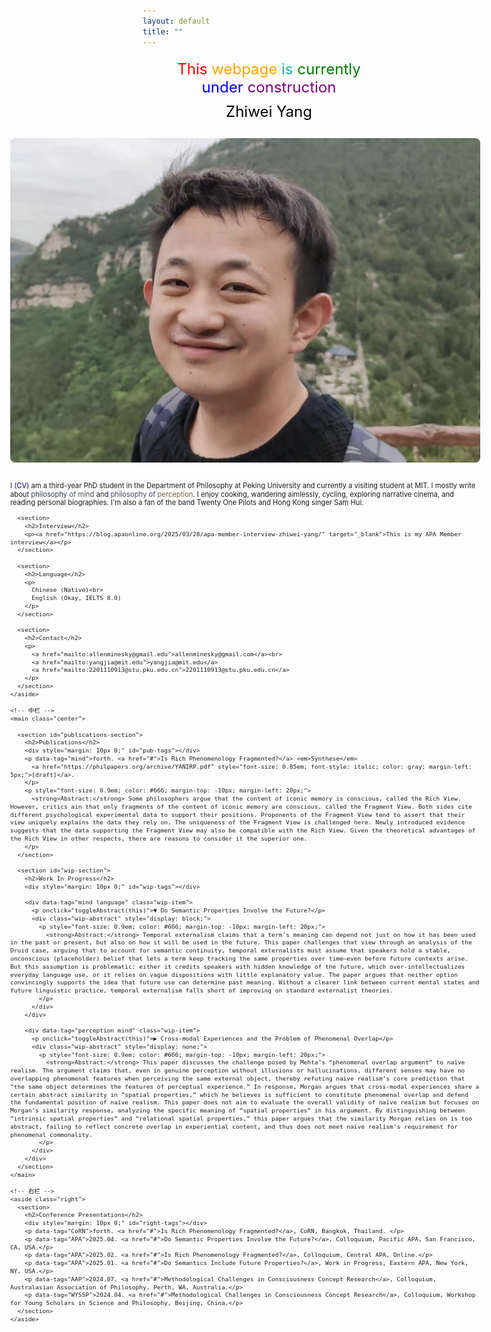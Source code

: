 ```yaml
---
layout: default
title: ""
---
```

<html lang="en">
<head>
  <meta charset="UTF-8" />
  <meta name="viewport" content="width=device-width, initial-scale=1.0"/>
  <style>
    * {
      box-sizing: border-box;
    }

    html, body {
      margin: 0;
      padding: 0;
      font-family: 'Georgia', serif;
      overflow-x: hidden;
      font-size: 16.5px;
    }

    a {
      text-decoration: none;
      color: darkblue;
    }

    a:hover {
      text-decoration: underline;
    }

    .container {
      display: flex;
      width: 100vw;
      padding-left: 10px;
      padding-right: 10px;
      gap: 20px;
      transform: translateX(-220px) scale(0.8);
      transform-origin: top left;
    }

    .left,
    .center,
    .right {
      padding-top: 10px;
      padding-bottom: 10px;
    }

    .left {
      flex: 1;
      min-width: 220px;
    }

    .center {
      flex: 2;
      min-width: 400px;
    }

    .right {
      flex: 1.2;
      min-width: 250px;
    }

    img.profile-photo {
      max-width: 100%;
      height: auto;
      border-radius: 10px;
      margin-bottom: 20px;
    }

    section {
      margin-bottom: 30px;
    }

    @media screen and (max-width: 900px) {
      .container {
        flex-direction: column;
        padding-left: 10px;
        padding-right: 10px;
      }

      .left, .center, .right {
        width: 100%;
      }

      .center {
        min-width: auto;
      }
    }
  </style>
</head>
<body>

  <div class="construction-banner" style="font-size: 24px; margin: 20px; text-align: center;">
    <span style="color: red;">This</span>
    <span style="color: orange;">webpage</span>
    <span style="color: lightseagreen;">is</span>
    <span style="color: green;">currently</span>
    <span style="color: blue;">under</span>
    <span style="color: purple;">construction</span>
  </div>

  <div style="font-size: 24px; margin-top: -10px; margin-bottom: 20px; text-align: center; color: black;">
    Zhiwei Yang
  </div>

  <div class="container">
    <!-- 左栏 -->
    <aside class="left">
      <img src="https://github.com/pkuphil/zhiweiyang/blob/main/WechatIMG826.jpg?raw=true" alt="Profile Photo" class="profile-photo">
      <p>
  I <a href="#">(CV)</a> am a third-year PhD student in the Department of Philosophy at Peking University and currently a visiting student at MIT. I mostly write about 
  <span style="color: #2e3b55;">philosophy</span> <span style="color: #3b5d52;">of</span> <span style="color: #4b4b4b;">mind</span> and 
  <span style="color: #4b3f72;">philosophy</span> <span style="color: #2f3e6c;">of</span> <span style="color: #7e5f41;">perception</span>.
  I enjoy cooking, wandering aimlessly, cycling, exploring narrative cinema, and reading personal biographies. I'm also a fan of the band Twenty One Pilots and Hong Kong singer Sam Hui.
</p>

      <section>
        <h2>Interview</h2>
        <p><a href="https://blog.apaonline.org/2025/03/28/apa-member-interview-zhiwei-yang/" target="_blank">This is my APA Member interview</a></p>
      </section>
      
      <section>
        <h2>Language</h2>
        <p>
          Chinese (Native)<br>
          English (Okay, IELTS 8.0)
        </p>
      </section>

      <section>
        <h2>Contact</h2>
        <p>
          <a href="mailto:allenminesky@gmail.edu">allenminesky@gmail.com</a><br>
          <a href="mailto:yangjia@mit.edu">yangjia@mit.edu</a>
          <a href="mailto:2201110913@stu.pku.edu.cn">2201110913@stu.pku.edu.cn</a>
        </p>
      </section>
    </aside>

    <!-- 中栏 -->
    <main class="center">

      <section id="publications-section">
        <h2>Publications</h2>
        <div style="margin: 10px 0;" id="pub-tags"></div>
        <p data-tag="mind">forth. <a href="#">Is Rich Phenomenology Fragmented?</a> <em>Synthese</em>
          <a href="https://philpapers.org/archive/YANIRP.pdf" style="font-size: 0.85em; font-style: italic; color: gray; margin-left: 5px;">[draft]</a>.
        </p>
        <p style="font-size: 0.9em; color: #666; margin-top: -10px; margin-left: 20px;">
          <strong>Abstract:</strong> Some philosophers argue that the content of iconic memory is conscious, called the Rich View. However, critics ain that only fragments of the content of iconic memory are conscious, called the Fragment View. Both sides cite different psychological experimental data to support their positions. Proponents of the Fragment View tend to assert that their view uniquely explains the data they rely on. The uniqueness of the Fragment View is challenged here. Newly introduced evidence suggests that the data supporting the Fragment View may also be compatible with the Rich View. Given the theoretical advantages of the Rich View in other respects, there are reasons to consider it the superior one.
        </p>
      </section>

      <section id="wip-section">
        <h2>Work In Progress</h2>
        <div style="margin: 10px 0;" id="wip-tags"></div>

        <div data-tag="mind language" class="wip-item">
          <p onclick="toggleAbstract(this)">▼ Do Semantic Properties Involve the Future?</p>
          <div class="wip-abstract" style="display: block;">
            <p style="font-size: 0.9em; color: #666; margin-top: -10px; margin-left: 20px;">
              <strong>Abstract:</strong> Temporal externalism claims that a term’s meaning can depend not just on how it has been used in the past or present, but also on how it will be used in the future. This paper challenges that view through an analysis of the Druid case, arguing that to account for semantic continuity, temporal externalists must assume that speakers hold a stable, unconscious (placeholder) belief that lets a term keep tracking the same properties over time—even before future contexts arise. But this assumption is problematic: either it credits speakers with hidden knowledge of the future, which over-intellectualizes everyday language use, or it relies on vague dispositions with little explanatory value. The paper argues that neither option convincingly supports the idea that future use can determine past meaning. Without a clearer link between current mental states and future linguistic practice, temporal externalism falls short of improving on standard externalist theories.
            </p>
          </div>
        </div>

        <div data-tag="perception mind" class="wip-item">
          <p onclick="toggleAbstract(this)">▶ Cross-modal Experiences and the Problem of Phenomenal Overlap</p>
          <div class="wip-abstract" style="display: none;">
            <p style="font-size: 0.9em; color: #666; margin-top: -10px; margin-left: 20px;">
              <strong>Abstract:</strong> This paper discusses the challenge posed by Mehta’s “phenomenal overlap argument” to naïve realism. The argument claims that, even in genuine perception without illusions or hallucinations, different senses may have no overlapping phenomenal features when perceiving the same external object, thereby refuting naïve realism’s core prediction that “the same object determines the features of perceptual experience.” In response, Morgan argues that cross-modal experiences share a certain abstract similarity in “spatial properties,” which he believes is sufficient to constitute phenomenal overlap and defend the fundamental position of naïve realism. This paper does not aim to evaluate the overall validity of naïve realism but focuses on Morgan’s similarity response, analyzing the specific meaning of “spatial properties” in his argument. By distinguishing between “intrinsic spatial properties” and “relational spatial properties,” this paper argues that the similarity Morgan relies on is too abstract, failing to reflect concrete overlap in experiential content, and thus does not meet naïve realism’s requirement for phenomenal commonality.
            </p>
          </div>
        </div>
      </section>
    </main>

    <!-- 右栏 -->
    <aside class="right">
      <section>
        <h2>Conference Presentations</h2>
        <div style="margin: 10px 0;" id="right-tags"></div>
        <p data-tag="CoRN">forth. <a href="#">Is Rich Phenomenology Fragmented?</a>, CoRN, Bangkok, Thailand. </p>
        <p data-tag="APA">2025.04. <a href="#">Do Semantic Properties Involve the Future?</a>, Colloquium, Pacific APA, San Francisco, CA, USA.</p>
        <p data-tag="APA">2025.02. <a href="#">Is Rich Phenomenology Fragmented?</a>, Colloquium, Central APA, Online.</p>
        <p data-tag="APA">2025.01. <a href="#">Do Semantics Include Future Properties?</a>, Work in Progress, Eastern APA, New York, NY, USA.</p>
        <p data-tag="AAP">2024.07. <a href="#">Methodological Challenges in Consciousness Concept Research</a>, Colloquium, Australasian Association of Philosophy, Perth, WA, Australia.</p>
        <p data-tag="WYSSP">2024.04. <a href="#">Methodological Challenges in Consciousness Concept Research</a>, Colloquium, Workshop for Young Scholars in Science and Philosophy, Beijing, China.</p>
      </section>
    </aside>
  </div>

  <!-- ✅ JavaScript for tag filtering + fold toggle -->
  <script>
    document.addEventListener("DOMContentLoaded", () => {
      setupTagFilters('right', ['APA', 'AAP', 'CoRN', 'WYSSP'], '.right');
      setupTagFilters('pub', ['mind'], '#publications-section');
      setupTagFilters('wip', ['mind', 'language', 'perception'], '#wip-section');
    });

    function setupTagFilters(sectionId, tags, scopeSelector) {
      const container = document.querySelector(`#${sectionId}-tags`);
      const items = document.querySelectorAll(`${scopeSelector} [data-tag]`);
      const counts = {};

      items.forEach(item => {
        const tagList = item.dataset.tag.split(/\s+/);
        tagList.forEach(tag => {
          counts[tag] = (counts[tag] || 0) + 1;
        });
      });

      container.innerHTML = `<strong>Filter:</strong> <button onclick="filterByTag('${sectionId}', 'all', '${scopeSelector}')">All (${items.length})</button>`;

      tags.forEach(tag => {
        const btn = document.createElement('button');
        btn.textContent = `${tag} (${counts[tag] || 0})`;
        btn.setAttribute('onclick', `filterByTag('${sectionId}', '${tag}', '${scopeSelector}')`);
        container.appendChild(btn);
      });
    }

    function filterByTag(sectionId, tag, scopeSelector) {
      const items = document.querySelectorAll(`${scopeSelector} [data-tag]`);
      items.forEach(item => {
        const tags = item.dataset.tag.split(/\s+/);
        item.style.display = tag === 'all' || tags.includes(tag) ? 'block' : 'none';
      });
    }

    function toggleAbstract(element) {
      const abstract = element.nextElementSibling;
      const isVisible = abstract.style.display === 'block';
      abstract.style.display = isVisible ? 'none' : 'block';
      element.textContent = (isVisible ? '▶' : '▼') + ' ' + element.textContent.slice(2);
    }
  </script>

</body>
</html>
